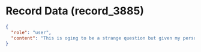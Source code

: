 # Record Data (record_3885)

```json
{
  "role": "user",
  "content": "This is oging to be a strange question but given my personality and tenencies how do you think I likely play Battlefield 2042? What am I likely to be doing in the gme?\n"
}
```
